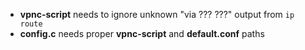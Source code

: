 - **vpnc-script** needs to ignore unknown "via ??? ???" output from ```ip route```
- **config.c** needs proper **vpnc-script** and **default.conf** paths
